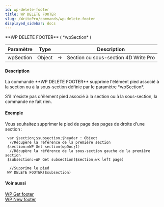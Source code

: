 ```yaml
---
id: wp-delete-footer
title: WP DELETE FOOTER
slug: /WritePro/commands/wp-delete-footer
displayed_sidebar: docs
---
```


<!--REF #_command_.WP DELETE FOOTER.Syntax-->**WP DELETE FOOTER** ( *wpSection* )<!-- END REF-->
<!--REF #_command_.WP DELETE FOOTER.Params-->
| Paramètre | Type |  | Description |
| --- | --- | --- | --- |
| wpSection | Object | &#8594;  | Section ou sous-section 4D Write Pro |

<!-- END REF-->

#### Description 

<!--REF #_command_.WP DELETE FOOTER.Summary-->La commande **WP DELETE FOOTER** supprime l'élément pied associé à la section ou à la sous-section définie par le paramètre *wpSection*.<!-- END REF--> 

S'il n'existe pas d'élément pied associé à la section ou à la sous-section, la commande ne fait rien.

#### Exemple 

Vous souhaitez supprimer le pied de page des pages de droite d'une section :

```4d
 var $section;$subsection;$header : Object
  //Récupère la référence de la première section
 $section:=WP Get section(wpDoc;1)
  //Récupère la référence de la sous-section gauche de la première section
 $subsection:=WP Get subsection($section;wk left page)
 
  //Supprime le pied
 WP DELETE FOOTER($subsection)
```

#### Voir aussi 

[WP Get footer](wp-get-footer.md)  
[WP New footer](wp-new-footer.md)  